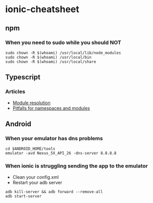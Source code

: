 # ionic-cheatsheet

## npm
### When you need to sudo while you should NOT
```
sudo chown -R $(whoami) /usr/local/lib/node_modules
sudo chown -R $(whoami) /usr/local/bin
sudo chown -R $(whoami) /usr/local/share
```

## Typescript
### Articles
- [Module resolution](https://www.typescriptlang.org/docs/handbook/module-resolution.html)
- [Pitfalls for namespaces and modules](https://www.typescriptlang.org/docs/handbook/namespaces-and-modules.html)


## Android
### When your emulator has dns problems
```
cd $ANDROID_HOME/tools
emulator -avd Nexus_5X_API_26 -dns-server 8.8.8.8
```

### When ionic is struggling sending the app to the emulator
- Clean your config.xml
- Restart your adb server

```
adb kill-server && adb forward --remove-all
adb start-server
```

